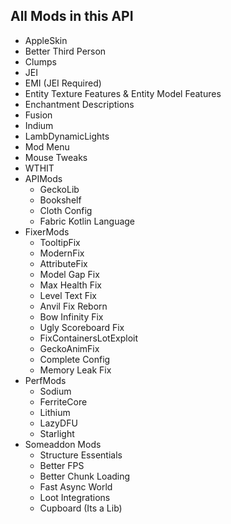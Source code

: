 ## All Mods in this API
  - AppleSkin
  - Better Third Person
  - Clumps
  - JEI
  - EMI (JEI Required)
  - Entity Texture Features & Entity Model Features
  - Enchantment Descriptions
  - Fusion
  - Indium
  - LambDynamicLights
  - Mod Menu
  - Mouse Tweaks
  - WTHIT
  - APIMods
     - GeckoLib
     - Bookshelf
     - Cloth Config
     - Fabric Kotlin Language
  - FixerMods
     - TooltipFix
     - ModernFix
     - AttributeFix
     - Model Gap Fix
     - Max Health Fix
     - Level Text Fix
     - Anvil Fix Reborn
     - Bow Infinity Fix
     - Ugly Scoreboard Fix
     - FixContainersLotExploit
     - GeckoAnimFix
     - Complete Config
     - Memory Leak Fix
  - PerfMods
     - Sodium
     - FerriteCore
     - Lithium
     - LazyDFU
     - Starlight
  - Someaddon Mods
     -  Structure Essentials
     -  Better FPS
     -  Better Chunk Loading
     -  Fast Async World
     -  Loot Integrations
     -  Cupboard (Its a Lib)
   
